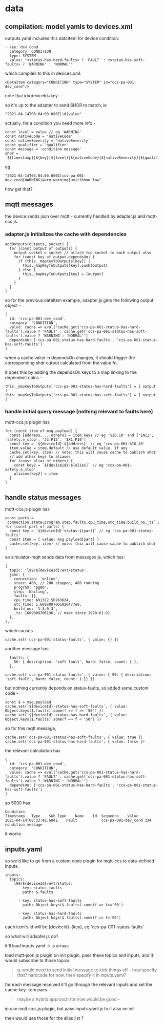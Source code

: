 # data

## compilation: model yamls to devices.xml

outputs.yaml includes this dataItem for device condition:

    - key: dev_cond
      category: CONDITION
      type: SYSTEM
      value: "<status-has-hard-faults> ? 'FAULT' : <status-has-soft-faults> ? 'WARNING' : 'NORMAL'"

which compiles to this in devices.xml:

    <DataItem category="CONDITION" type="SYSTEM" id="ccs-pa-001-dev_cond"/>

note that id=deviceId+key

so it's up to the adapter to send SHDR to match, ie

    "2021-04-14T03:04:00.000Z|id|value"

actually, for a condition you need more info -

    const level = value // eg 'WARNING'
    const nativeCode = 'nativeCode'
    const nativeSeverity = 'nativeSeverity'
    const qualifier = 'qualifier'
    const message = 'condition message'
    shdr = `${timestamp}|${key}|${level}|${nativeCode}|${nativeSeverity}|${qualifier}|${message}`

eg

    "2021-04-14T03:04:00.000Z|ccs-pa-001-dev_cond|WARNING|warn|warning|um|ribbon low"

how get that?

## mqtt messages

the device sends json over mqtt - currently handled by adapter.js and mqtt-ccs.js.

### adapter.js initializes the cache with dependencies

    addOutputs(outputs, socket) {
      for (const output of outputs) {
        output.socket = socket // attach tcp socket to each output also
        for (const key of output.dependsOn) {
          if (this._mapKeyToOutputs[key]) {
            this._mapKeyToOutputs[key].push(output)
          } else {
            this._mapKeyToOutputs[key] = [output]
          }
        }
      }
    }

so for the previous dataItem example, adapter.js gets the following output object -

    {
      id: 'ccs-pa-001-dev_cond',
      category: 'CONDITION',
      value: cache => eval("cache.get('ccs-pa-001-status-has-hard-faults').value ? 'FAULT' : cache.get('ccs-pa-001-status-has-soft-faults').value ? 'WARNING': 'NORMAL'")
      dependsOn: ['ccs-pa-001-status-has-hard-faults', 'ccs-pa-001-status-has-soft-faults']
    }

when a cache value in dependsOn changes, it should trigger the corresponding shdr output calculated from the value fn.

it does this by adding the dependsOn keys to a map linking to the dependent calcs -

    this._mapKeyToOutputs['ccs-pa-001-status-has-hard-faults'] = [ output ]
    this._mapKeyToOutputs['ccs-pa-001-status-has-soft-faults'] = [ output ]

### handle initial query message (nothing relevant to faults here)

mqtt-ccs.js plugin has

    for (const item of msg.payload) {
      const [address, ...others] = item.keys // eg '%I0.10' and ['IN11', 'safety.e_stop', 'J3.P12', 'SX1.P10']
      const key = `${deviceId}-${address}` // eg 'ccs-pa-001-%I0.10'
      item.value = item.default // use default value, if any
      cache.set(key, item) // note: this will cause cache to publish shdr
      // add other keys to aliases
      for (const alias of others) {
        const key2 = `${deviceId}-${alias}` // eg 'ccs-pa-001-safety.e_stop'
        aliases[key2] = item
      }
    }

## handle status messages

mqtt-ccs.js plugin has

    const parts = `connection,state,program,step,faults,cpu_time,utc_time,build_no,_ts`.split(',')
    for (const part of parts) {
      const key = `${deviceId}-status-${part}` // eg 'ccs-pa-001-status-faults'
      const item = { value: msg.payload[part] }
      cache.set(key, item) // note: this will cause cache to publish shdr
    }

so simulator-mqtt sends data from messages.js, which has:

    {
      topic: 'l99/${deviceId}/evt/status',
      json: {
        connection: 'online',
        state: 400, // 200 stopped, 400 running
        program: 'pgm0',
        step: 'Waiting',
        faults: {},
        cpu_time: 691322.50763624,
        utc_time: 1.6098097061826477e9,
        build_no: '1.3.0.3',
        _ts: 1609809706196, // msec since 1970-01-01
      },
    },

which causes

    cache.set('ccs-pa-001-status-faults', { value: {} })

another message has:

      faults: {
        50: { description: 'soft fault', hard: false, count: 1 },
      },

    cache.set('ccs-pa-001-status-faults', { value: { 50: { description: 'soft fault', hard: false, count: 1 }} })

but nothing currently depends on status-faults, so added some custom code -

    const $ = msg.payload
    cache.set(`${deviceId}-status-has-soft-faults`, { value: Object.keys($.faults).some(f => f >= '50') })
    cache.set(`${deviceId}-status-has-hard-faults`, { value: Object.keys($.faults).some(f => f < '50') })

so for this mqtt message,

    cache.set('ccs-pa-001-status-has-soft-faults', { value: true })
    cache.set('ccs-pa-001-status-has-hard-faults', { value: false })

the relevant calculation has

    {
      id: 'ccs-pa-001-dev_cond',
      category: 'CONDITION',
      value: cache => eval("cache.get('ccs-pa-001-status-has-hard-faults').value ? 'FAULT' : cache.get('ccs-pa-001-status-has-soft-faults').value ? 'WARNING': 'NORMAL'")
      dependsOn: ['ccs-pa-001-status-has-hard-faults', 'ccs-pa-001-status-has-soft-faults']
    }

so 5000 has

    Condition
    Timestamp	Type	Sub Type	Name	Id	Sequence	Value
    2021-04-14T08:33:42.694Z	Fault			ccs-pa-001-dev_cond	334	condition message

it works

## inputs.yaml

so we'd like to go from a custom code plugin for mqtt-ccs to data-defined inputs.

    inputs:
      topics:
        l99/${deviceId}/evt/status:
          - key: status-faults
            path: $.faults

          - key: status-has-soft-faults
            path: Object.keys($.faults).some(f => f>='50')

          - key: status-has-hard-faults
            path: Object.keys($.faults).some(f => f<'50')

each item's id will be {deviceId}-{key}, eg 'ccs-pa-001-status-faults'

so what will adapter.js do?

it'll load inputs.yaml -> js arrays

load mqtt-json.js plugin
on init plugin, pass these topics and inputs, and it would subscribe to those topics.

> q. would need to send initial message to kick things off - how specify that?
> hardcode for now, then specify it in inputs.yaml?

for each message received it'll go through the relevant inputs and set the cache key-item pairs.

> maybe a hybrid approach for now would be good -

ie use mqtt-ccs.js plugin, but pass inputs.yaml js to it also on init

then would use those for the alias list
?
